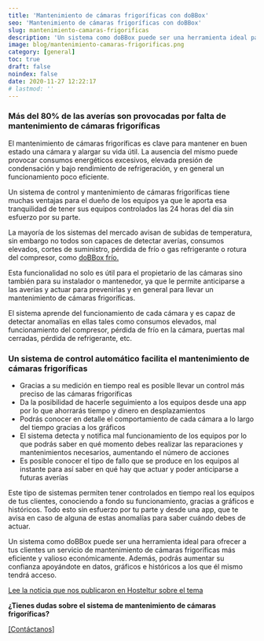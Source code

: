 ```yaml
---
title: 'Mantenimiento de cámaras frigoríficas con doBBox'
seo: 'Mantenimiento de cámaras frigoríficas con doBBox'
slug: mantenimiento-camaras-frigorificas
description: 'Un sistema como doBBox puede ser una herramienta ideal para ofrecer un servicio de mantenimiento de cámaras frigoríficas más eficiente'
image: blog/mantenimiento-camaras-frigorificas.png
category: [general]
toc: true
draft: false
noindex: false
date: 2020-11-27 12:22:17
# lastmod: ''
---
```


### Más del 80% de las averías son provocadas por falta de mantenimiento de cámaras frigoríficas

El mantenimiento de cámaras frigoríficas es clave para mantener en buen estado una cámara y alargar su vida útil. La ausencia del mismo puede provocar consumos energéticos excesivos, elevada presión de condensación y bajo rendimiento de refrigeración, y en general un funcionamiento poco eficiente.

Un sistema de control y mantenimiento de cámaras frigoríficas tiene muchas ventajas para el dueño de los equipos ya que le aporta esa tranquilidad de tener sus equipos controlados las 24 horas del día sin esfuerzo por su parte.

La mayoría de los sistemas del mercado avisan de subidas de temperatura, sin embargo no todos son capaces de detectar averías, consumos elevados, cortes de suministro, pérdida de frío o gas refrigerante o rotura del compresor, como [doBBox frío.](/)

Esta funcionalidad no solo es útil para el propietario de las cámaras sino también para su instalador o mantenedor, ya que le permite anticiparse a las averías y actuar para prevenirlas y en general para llevar un mantenimiento de cámaras frigoríficas.

El sistema aprende del funcionamiento de cada cámara y es capaz de detectar anomalías en ellas tales como consumos elevados, mal funcionamiento del compresor, pérdida de frío en la cámara, puertas mal cerradas, pérdida de refrigerante, etc.

### Un sistema de control automático facilita el mantenimiento de cámaras frigoríficas

- Gracias a su medición en tiempo real es posible llevar un control más preciso de las cámaras frigoríficas
- Da la posibilidad de hacerle seguimiento a los equipos desde una app por lo que ahorrarás tiempo y dinero en desplazamientos
- Podrás conocer en detalle el comportamiento de cada cámara a lo largo del tiempo gracias a los gráficos
- El sistema detecta y notifica mal funcionamiento de los equipos por lo que podrás saber en qué momento debes realizar las reparaciones y mantenimientos necesarios, aumentando el número de acciones
- Es posible conocer el tipo de fallo que se produce en los equipos al instante para así saber en qué hay que actuar y poder anticiparse a futuras averías

Este tipo de sistemas permiten tener controlados en tiempo real los equipos de tus clientes, conociendo a fondo su funcionamiento, gracias a gráficos e históricos. Todo esto sin esfuerzo por tu parte y desde una app, que te avisa en caso de alguna de estas anomalías para saber cuándo debes de actuar.

Un sistema como doBBox puede ser una herramienta ideal para ofrecer a tus clientes un servicio de mantenimiento de cámaras frigoríficas más eficiente y valioso económicamente. Además, podrás aumentar su confianza apoyándote en datos, gráficos e históricos a los que él mismo tendrá acceso.

[Lee la noticia que nos publicaron en Hosteltur sobre el tema](https://www.hosteltur.com/comunidad/nota/024153_dobbox-el-aliado-ideal-para-instaladores-y-hosteleros.html)

**¿Tienes dudas sobre el sistema de mantenimiento de cámaras frigoríficas?**

[[Contáctanos]](/preguntas-frecuentes/#contacto)